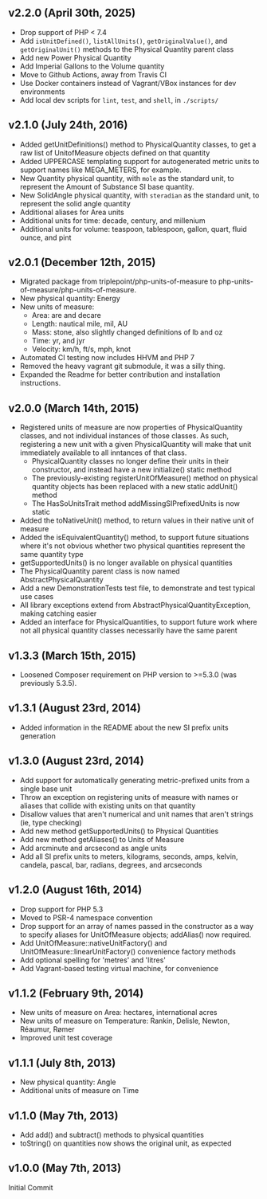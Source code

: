 ## v2.2.0 (April 30th, 2025)
- Drop support of PHP < 7.4
- Add `isUnitDefined()`, `listAllUnits()`, `getOriginalValue()`, and `getOriginalUnit()` methods to the Physical Quantity parent class
- Add new Power Physical Quantity
- Add Imperial Gallons to the Volume quantity
- Move to Github Actions, away from Travis CI
- Use Docker containers instead of Vagrant/VBox instances for dev environments
- Add local dev scripts for `lint`, `test`, and `shell`, in `./scripts/`

## v2.1.0 (July 24th, 2016)
- Added getUnitDefinitions() method to PhysicalQuantity classes, to get a raw list of UnitofMeasure objects defined on that quantity
- Added UPPERCASE templating support for autogenerated metric units to support names like MEGA_METERS, for example.
- New Quantity physical quantity, with `mole` as the standard unit, to represent the Amount of Substance SI base quantity.
- New SolidAngle physical quantity, with `steradian` as the standard unit, to represent the solid angle quantity
- Additional aliases for Area units
- Additional units for time: decade, century, and millenium
- Additional units for volume: teaspoon, tablespoon, gallon, quart, fluid ounce, and pint


## v2.0.1 (December 12th, 2015)
- Migrated package from triplepoint/php-units-of-measure to php-units-of-measure/php-units-of-measure.
- New physical quantity: Energy
- New units of measure:
  - Area: are and decare
  - Length: nautical mile, mil, AU
  - Mass: stone, also slightly changed definitions of lb and oz
  - Time: yr, and jyr
  - Velocity: km/h, ft/s, mph, knot
- Automated CI testing now includes HHVM and PHP 7
- Removed the heavy vagrant git submodule, it was a silly thing.
- Expanded the Readme for better contribution and installation instructions.

## v2.0.0 (March 14th, 2015)
- Registered units of measure are now properties of PhysicalQuantity classes, and not individual instances of those classes.  As such, registering a new unit with a given PhysicalQuantity will make that unit immediately available to all inntances of that class.
   - PhysicalQuantity classes no longer define their units in their constructor, and instead have a new initialize() static method
   - The previously-existing registerUnitOfMeasure() method on physical quantity objects has been replaced with a new static addUnit() method
   - The HasSoUnitsTrait method addMissingSIPrefixedUnits is now static
- Added the toNativeUnit() method, to return values in their native unit of measure
- Added the isEquivalentQuantity() method, to support future situations where it's not obvious whether two physical quantities represent the same quantity type
- getSupportedUnits() is no longer available on physical quantities
- The PhysicalQuantity parent class is now named AbstractPhysicalQuantity
- Add a new DemonstrationTests test file, to demonstrate and test typical use cases
- All library exceptions extend from AbstractPhysicalQuantityException, making catching easier
- Added an interface for PhysicalQuantities, to support future work where not all physical quantity classes necessarily have the same parent

## v1.3.3 (March 15th, 2015)
- Loosened Composer requirement on PHP version to >=5.3.0 (was previously 5.3.5).

## v1.3.1 (August 23rd, 2014)
- Added information in the README about the new SI prefix units generation

## v1.3.0 (August 23rd, 2014)
- Add support for automatically generating metric-prefixed units from a single base unit
- Throw an exception on registering units of measure with names or aliases that collide with existing units on that quantity
- Disallow values that aren't numerical and unit names that aren't strings (ie, type checking)
- Add new method getSupportedUnits() to Physical Quantities
- Add new method getAliases() to Units of Measure
- Add arcminute and arcsecond as angle units
- Add all SI prefix units to meters, kilograms, seconds, amps, kelvin, candela, pascal, bar, radians, degrees, and arcseconds

## v1.2.0 (August 16th, 2014)
- Drop support for PHP 5.3
- Moved to PSR-4 namespace convention
- Drop support for an array of names passed in the constructor as a way to specify aliases for UnitOfMeasure objects; addAlias() now required.
- Add UnitOfMeasure::nativeUnitFactory() and UnitOfMeasure::linearUnitFactory() convenience factory methods
- Add optional spelling for 'metres' and 'litres'
- Add Vagrant-based testing virtual machine, for convenience

## v1.1.2 (February 9th, 2014)
 - New units of measure on Area: hectares, international acres
 - New units of measure on Temperature: Rankin, Delisle, Newton, Réaumur, Rømer
 - Improved unit test coverage

## v1.1.1 (July 8th, 2013)
 - New physical quantity: Angle
 - Additional units of measure on Time

## v1.1.0 (May 7th, 2013)
 - Add add() and subtract() methods to physical quantities
 - toString() on quantities now shows the original unit, as expected

## v1.0.0 (May 7th, 2013)
Initial Commit
